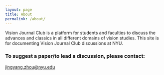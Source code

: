 ```yaml
---
layout: page
title: About
permalink: /about/
---
```


Vision Journal Club is a platform for students and faculties to discuss the advances and classics in all different domains of vision studies. This site is for documenting Vision Journal Club discussions at NYU. 

### To suggest a paper/to lead a discussion, please contact:

[jingyang.zhou@nyu.edu](mailto:jingyang.zhou@nyu.edu)  

